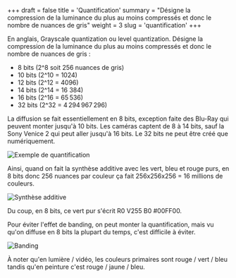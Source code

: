 +++
draft = false
title = 'Quantification'
summary = "Désigne la compression de la luminance du plus au moins compressés et donc le nombre de nuances de gris"
weight = 3
slug = 'quantification'
+++

En anglais, Grayscale quantization ou level quantization.
Désigne la compression de la luminance du plus au moins compressés et donc le nombre de nuances de gris :
* 8 bits (2^8 soit 256 nuances de gris)
* 10 bits (2^10 = 1024)
* 12 bits (2^12 = 4096)
* 14 bits (2^14 = 16 384)
* 16 bits (2^16 = 65 536)
* 32 bits (2^32 = 4 294 967 296)

La diffusion se fait essentiellement en 8 bits, exception faite des Blu-Ray qui peuvent monter jusqu'à 10 bits. Les caméras captent de 8 à 14 bits, sauf la Sony Venice 2 qui peut aller jusqu'à 16 bits. Le 32 bits ne peut être créé que numériquement.

![Exemple de quantification](https://www.researchgate.net/profile/Saddam-Bekhet/publication/318818149/figure/fig4/AS:525091446038533@1502202964332/grayscale-levels-quantized-into-two-different-levels.png)

Ainsi, quand on fait la synthèse additive avec les vert, bleu et rouge purs, en 8 bits donc 256 nuances par couleur ça fait 256x256x256 = 16 millions de couleurs.

![Synthèse additive](https://upload.wikimedia.org/wikipedia/commons/thumb/e/e0/Synthese%2B.svg/800px-Synthese%2B.svg.png)

Du coup, en 8 bits, ce vert pur s'écrit R0 V255 B0 #00FF00.

Pour éviter l'effet de banding, on peut monter la quantification, mais vu qu'on diffuse en 8 bits la plupart du temps, c'est difficile à éviter.

![Banding](https://upload.wikimedia.org/wikipedia/commons/9/9a/Colour_banding_example01.png)

À noter qu'en lumière / vidéo, les couleurs primaires sont rouge / vert / bleu tandis qu'en peinture c'est rouge / jaune / bleu.